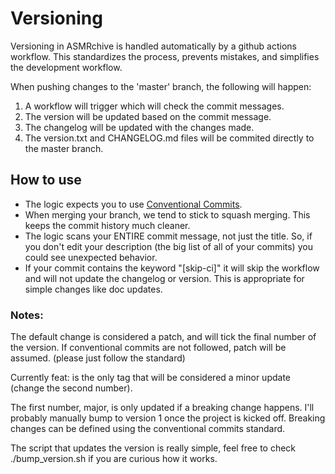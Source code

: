 # Versioning

Versioning in ASMRchive is handled automatically by a github actions workflow. This standardizes the process, prevents mistakes, and simplifies the development workflow.   

When pushing changes to the 'master' branch, the following will happen:

1. A workflow will trigger which will check the commit messages.
2. The version will be updated based on the commit message.
3. The changelog will be updated with the changes made.
4. The version.txt and CHANGELOG.md files will be commited directly to the master branch.

## How to use
- The logic expects you to use [Conventional Commits](https://www.conventionalcommits.org/en/v1.0.0/).  
- When merging your branch, we tend to stick to squash merging. This keeps the commit history much cleaner.  
- The logic scans your ENTIRE commit message, not just the title. So, if you don't edit your description (the big list of all of your commits) you could see unexpected behavior.  
- If your commit contains the keyword "[skip-ci]" it will skip the workflow and will not update the changelog or version. This is appropriate for simple changes like doc updates. 

### Notes:
The default change is considered a patch, and will tick the final number of the version. If conventional commits are not followed, patch will be assumed. (please just follow the standard)  

Currently feat: is the only tag that will be considered a minor update (change the second number). 

The first number, major, is only updated if a breaking change happens. I'll probably manually bump to version 1 once the project is kicked off. Breaking changes can be defined using the conventional commits standard. 

The script that updates the version is really simple, feel free to check ./bump_version.sh if you are curious how it works. 